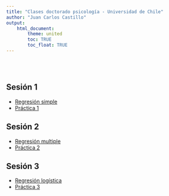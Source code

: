 ```yaml
---
title: "Clases doctorado psicología - Universidad de Chile"
author: "Juan Carlos Castillo"
output:
    html_document:
        theme: united
        toc: TRUE
        toc_float: TRUE
---
```


<br/>
<br/>


## Sesión 1

- [Regresión simple](1regsimple/1_regsimple.html)
- [Práctica 1](https://juancarloscastillo.github.io/metsoc-facsouchile/documents/practicas/1_regsimp/prac1_regsimp.html)

## Sesión 2

- [Regresión multiple](2regmul/2_regmul.html)
- [Práctica 2](2regmul/prac2_regmul.html)


## Sesión 3

- [Regresión logística](3logistic/3_logistic.html)
- [Práctica 3](3logistic/prac_3intrologit.html)

